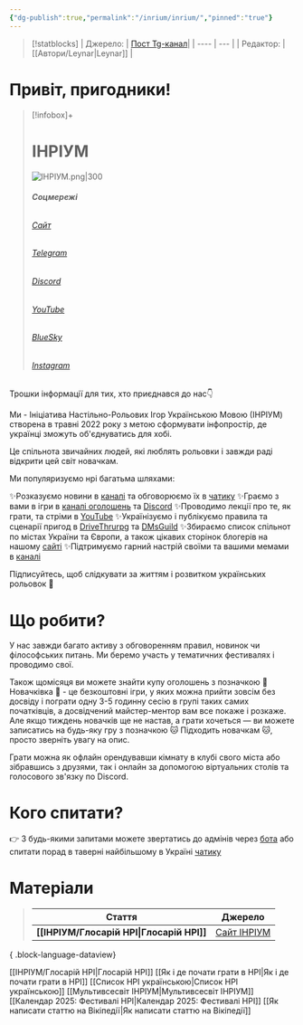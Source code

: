 ```yaml
---
{"dg-publish":true,"permalink":"/inrium/inrium/","pinned":"true"}
---
```


> [!statblocks]
> | Джерело:  | [Пост Tg-канал](https://t.me/inrium/1965)|
> | ---- | --- |
> | Редактор: |  [[Автори/Leynar\|Leynar]] |
# Привіт, пригодники!

> [!infobox]+
> # ІНРІУМ
> ![ІНРІУМ.png|300](/img/user/_Files/%D0%86%D0%9D%D0%A0%D0%86%D0%A3%D0%9C.png)
> ###### **Соцмережі**
> ###### [Сайт](https://www.inrium.org.ua/)
> ###### [Telegram](https://t.me/inrium)
> ###### [Discord](https://discord.com/invite/inrium)
> ###### [YouTube](https://www.youtube.com/@inrium)
> ###### [BlueSky](https://bsky.app/profile/inrium.bsky.social)
> ###### [Instagram](https://www.instagram.com/inrium_ua)

Трошки інформації для тих, хто приєднався до нас👇

Ми - Ініціатива Настільно-Рольових Ігор Українською Мовою (ІНРІУМ) створена в травні 2022 року з метою сформувати інфопростір, де українці зможуть об'єднуватись для хобі.

Це спільнота звичайних людей, які люблять рольовки і завжди раді відкрити цей світ новачкам.

Ми популяризуємо нрі багатьма шляхами:

✨Розказуємо новини в [каналі](https://t.me/inrium) та обговорюємо їх в [чатику](https://t.me/dnd_ua)
✨Граємо з вами в ігри в [каналі оголошень](https://t.me/inrium_games) та [Discord](https://discord.com/invite/inrium)
✨Проводимо лекції про те, як грати, та стріми в [YouTube](https://www.youtube.com/@inrium)
✨Українізуємо і публікуємо правила та сценарії пригод в [DriveThrurpg](https://www.drivethrurpg.com/en/publisher/23875/inrium) та [DMsGuild](https://www.dmsguild.com/browse.php?author=Inrium)
✨Збираємо список спільнот по містах України та Європи, а також цікавих сторінок блогерів на нашому [сайті](https://www.inrium.org.ua/communities)
✨Підтримуємо гарний настрій своїми та вашими мемами в [каналі](https://t.me/memrium)

Підписуйтесь, щоб слідкувати за життям і розвитком українських рольовок 🤩

# Що робити?

У нас завжди багато активу з обговоренням правил, новинок чи філософських питань. Ми беремо участь у тематичних фестивалях і проводимо свої.

Також щомісяця ви можете знайти купу оголошень з позначкою 🌱 Новачківка 🌱 - це безкоштовні ігри, у яких можна прийти зовсім без досвіду і пограти одну 3-5 годинну сесію в групі таких самих початківців, а досвідчений майстер-ментор вам все покаже і розкаже. Але якщо тиждень новачків ще не настав, а грати хочеться — ви можете записатись на будь-яку гру з позначкою 🐱 Підходить новачкам 🐱, просто зверніть увагу на опис.

Грати можна як офлайн орендувавши кімнату в клубі свого міста або зібравшись з друзями, так і онлайн за допомогою віртуальних столів та голосового зв'язку по Discord.

# Кого спитати?

👉 З будь-якими запитами можете звертатись до адмінів через [бота](https://t.me/duhinriumbot) або спитати порад в таверні найбільшому в Україні [чатику](https://t.me/dnd_ua)

# Матеріали


>  | Стаття                                       | Джерело                                                 |
> | -------------------------------------------- | ------------------------------------------------------- |
> | **[[ІНРІУМ/Глосарій НРІ\|Глосарій НРІ]]** | [Сайт ІНРІУМ](https://blog.inrium.org.ua/glosarij-nri/) |
> 
{ .block-language-dataview}


[[ІНРІУМ/Глосарій НРІ\|Глосарій НРІ]]
[[Як і де почати грати в НРІ\|Як і де почати грати в НРІ]]
[[Список НРІ українською\|Список НРІ українською]]
[[Мультивсесвіт ІНРІУМ\|Мультивсесвіт ІНРІУМ]]
[[Календар 2025: Фестивалі НРІ\|Календар 2025: Фестивалі НРІ]]
[[Як написати статтю на Вікіпедії\|Як написати статтю на Вікіпедії]]